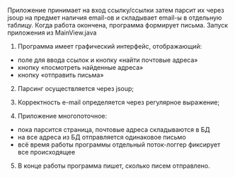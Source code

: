 

Приложение принимает на вход ссылку/ссылки затем парсит их через jsoup на предмет наличия email-ов и складывает email-ы 
в отдельную таблицу. Когда работа окончена, программа формирует письма. Запуск приложения из MainView.java   

1. Программа имеет графический интерфейс, отображающий: 
- поле для ввода ссылок и кнопку «найти почтовые адреса» 
- кнопку «посмотреть найденные адреса»  
- кнопку «отправить письма»  

2. Парсинг осуществляется через jsoup; 
3. Корректность e-mail определяется через регулярное выражение;  

4. Приложение многопоточное: 
- пока парсится страница, почтовые адреса складываются в БД 
- на все адреса из БД отправляется одинаковое письмо 
- всё время работы программы отдельный поток-логгер фиксирует все происходящее  

5. В конце работы программа пишет, сколько писем отправлено.


